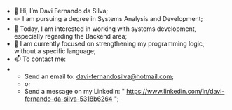 - 👋 Hi, I’m Davi Fernando da Silva;
- ✏️ I am pursuing a degree in Systems Analysis and Development;
- 👀 Today, I am interested in working with systems development, especially regarding the Backend area;
- 🌱 I am currently focused on strengthening my programming logic, without a specific language;
- 📫 To contact me:
- - Send an email to: davi-fernandosilva@hotmail.com;
  - or
  - Send a message on my LinkedIn: " https://www.linkedin.com/in/davi-fernando-da-silva-5318b6264 ";
